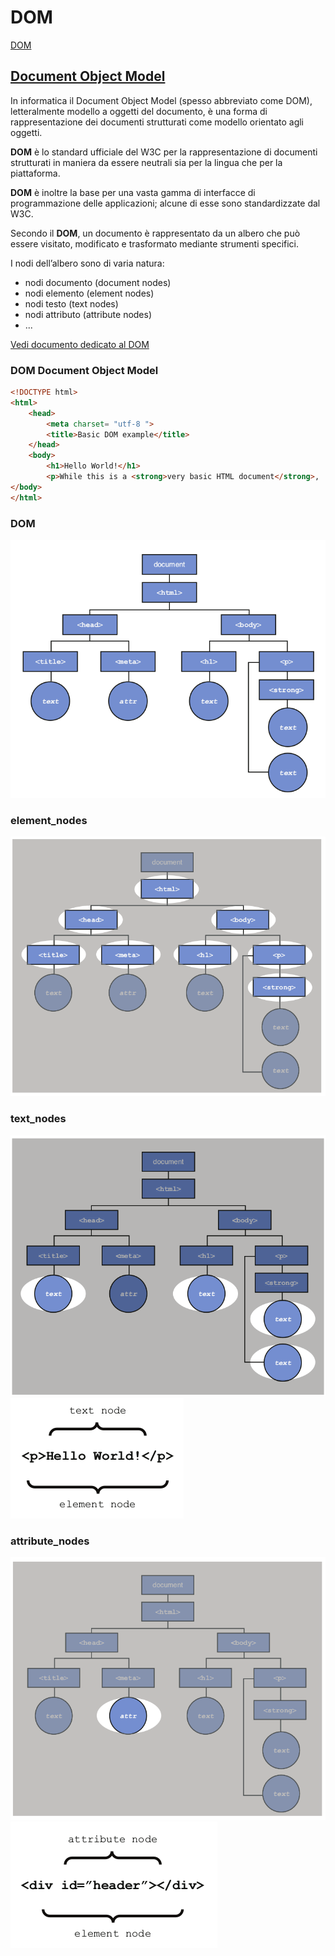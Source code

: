 # **DOM** 

[DOM](https://raw.githubusercontent.com/maboglia/Fondamenti/master/img/HTML_DOM.png)

## [Document Object Model](https://it.wikipedia.org/wiki/Document_Object_Model)

In informatica il Document Object Model (spesso abbreviato come DOM), letteralmente modello a oggetti del documento, è una forma di rappresentazione dei documenti strutturati come modello orientato agli oggetti.

**DOM** è lo standard ufficiale del W3C per la rappresentazione di documenti strutturati in maniera da essere neutrali sia per la lingua che per la piattaforma. 

**DOM** è inoltre la base per una vasta gamma di interfacce di programmazione delle applicazioni; alcune di esse sono standardizzate dal W3C.

Secondo il **DOM**, un documento è rappresentato da un albero che può essere visitato, modificato e trasformato mediante strumenti specifici.

I nodi dell’albero sono di varia natura:

* nodi documento (document nodes)
* nodi elemento (element nodes)
* nodi testo (text nodes)
* nodi attributo (attribute nodes)
* ...

[Vedi documento dedicato al DOM](http://moodle.its-ictpiemonte.it/pluginfile.php/2353/mod_resource/content/1/2016_webstandard2_DOM.pdf)



### DOM Document Object Model

```html
<!DOCTYPE html>
<html>
	<head>
		<meta charset= "utf-8 ">
		<title>Basic DOM example</title>
	</head>
	<body>
		<h1>Hello World!</h1>
		<p>While this is a <strong>very basic HTML document</strong>, 		it actually serves as a detailed example of the document object 			model.</p>
</body>
</html>
```

### DOM
![DOM](https://raw.githubusercontent.com/maboglia/Fondamenti/master/img/DOM.png)
### element_nodes
![element_nodes](https://raw.githubusercontent.com/maboglia/Fondamenti/master/img/element_nodes.png)
### text_nodes
![text_nodes](https://raw.githubusercontent.com/maboglia/Fondamenti/master/img/text_nodes.png)
![text_nodes](https://raw.githubusercontent.com/maboglia/Fondamenti/master/img/text_nodes_code.png)
### attribute_nodes
![attribute_nodes](https://raw.githubusercontent.com/maboglia/Fondamenti/master/img/attribute_nodes.png)
![attribute_nodes](https://raw.githubusercontent.com/maboglia/Fondamenti/master/img/attribute_nodes_code.png)
